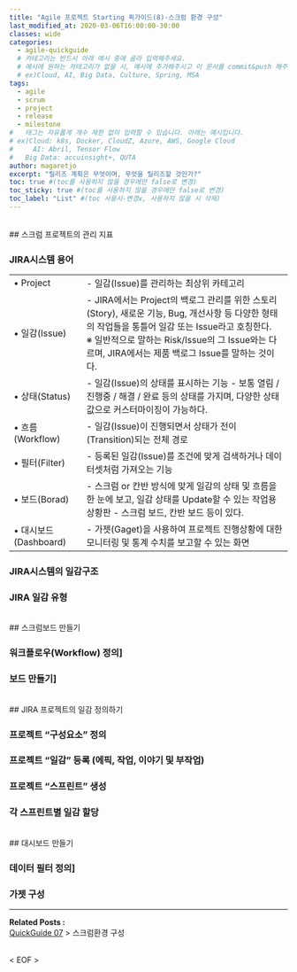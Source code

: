 ```yaml
---
title: "Agile 프로젝트 Starting 퀵가이드(8)-스크럼 환경 구성"
last_modified_at: 2020-03-06T16:00:00-30:00
classes: wide
categories:
  - agile-quickguide
  # 카테고리는 반드시 아래 예시 중에 골라 입력해주세요.
  # 예시에 원하는 카테고리가 없을 시, 예시에 추가해주시고 이 문서를 commit&push 해주세요.
  # ex)Cloud, AI, Big Data, Culture, Spring, MSA
tags:
  - agile
  - scrum
  - project
  - release
  - milestone
#	태그는 자유롭게 개수 제한 없이 입력할 수 있습니다. 아래는 예시입니다.
# ex)Cloud: k8s, Docker, CloudZ, Azure, AWS, Google Cloud
#	  AI: Abril, Tensor Flow
#   Big Data: accuinsight+, QUTA
author: magaretjo
excerpt: "릴리즈 계획은 무엇이며, 무엇을 릴리즈할 것인가?"
toc: true #(toc를 사용하지 않을 경우에만 false로 변경)
toc_sticky: true #(toc를 사용하지 않을 경우에만 false로 변경)
toc_label: "List" #(toc 사용시-변경x, 사용하지 않을 시 삭제)
---
```

<br>
## <span class="mg_title_1">스크럼 프로젝트의 관리 지표

### JIRA시스템 용어

<table>
<theader></theader>
<tbody>
  <tr><td>•	Project</td>
      <td>- 일감(Issue)를 관리하는 최상위 카테고리</td>
  </tr>
  <tr><td>•	일감(Issue)</td>
      <td>- JIRA에서는 Project의 백로그 관리를 위한 스토리(Story), 새로운 기능, Bug, 
  개선사항 등 다양한 형태의 작업들을 통틀어 일감 또는 Issue라고 호칭한다. <br>
  ※	일반적으로 말하는 Risk/Issue의 그 Issue와는 다르며, JIRA에서는 제품 백로그 Issue를 말하는 것이다.
  </td>
  </tr>
  <tr><td>•	상태(Status)</td>
      <td>- 일감(Issue)의 상태를 표시하는 기능
  -	보통 열림 / 진행중 / 해결 / 완료 등의 상태를 가지며, 다양한 상태값으로 커스터마이징이 가능하다.
  </td>
  </tr>
  <tr><td>•	흐름(Workflow)</td>
      <td>- 일감(Issue)이 진행되면서 상태가 전이(Transition)되는 전체 경로 </td>
  </tr>
  <tr><td>•	필터(Filter)</td>
      <td>- 등록된 일감(Issue)를 조건에 맞게 검색하거나 데이터셋처럼 가져오는 기능</td>
  </tr>
  <tr><td>•	보드(Borad)</td>
      <td>- 스크럼 or 칸반 방식에 맞게 일감의 상태 및 흐름을 한 눈에 보고, 일감 상태를 Update할 수 있는 작업용 상황판 
  -	스크럼 보드, 칸반 보드 등이 있다.
  </td>
  </tr>
  <tr><td>•	대시보드(Dashboard)</td>
      <td>-	가젯(Gaget)을 사용하여 프로젝트 진행상황에 대한 모니터링 및 통계 수치를 보고할 수 있는 화면
  </td>
  </tr>
</tbody>
</table>


### JIRA시스템의 일감구조

### JIRA 일감 유형 

<br>
## <span class="mg_title_1">스크럼보드 만들기

###	워크플로우(Workflow) 정의]

###	보드 만들기]

<br>
## <span class="mg_title_1">JIRA 프로젝트의 일감 정의하기

### 프로젝트 “구성요소” 정의

### 프로젝트 “일감” 등록 (에픽, 작업, 이야기 및 부작업)

### 프로젝트 “스프린트” 생성 

### 각 스프린트별 일감 할당


<br>
## <span class="mg_title_1">대시보드 만들기

### 데이터 필터 정의]

### 가젯 구성

***

<div class="mg_subject_1"><b>Related Posts : </b></div> 
<div class="mg_content_1">
<a href="/agile-quickguide/Agile-QuickGuide08-스크럼환경구성/">QuickGuide 07</a> > 스크럼환경 구성 
</div>
<br>


< EOF >